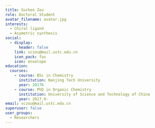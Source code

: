 ```yaml
---
title: Suchen Zou
role: Doctoral Student
avatar_filename: avatar.jpg
interests:
  - Chiral ligand
  - Asymetric synthesis
social:
  - display:
      header: false
    link: sczou@mail.ustc.edu.cn
    icon_pack: fas
    icon: envelope
education:
  courses:
    - course: BSc in Chemistry
      institution: Nanjing Tech University
      year: 20176
    - course: PhD in Organic Chemistry
      institution: University of Science and Technology of China
      year: 2017.9-
email: sczou@mail.ustc.edu.cn
superuser: false
user_groups:
  - Researchers
---
```

